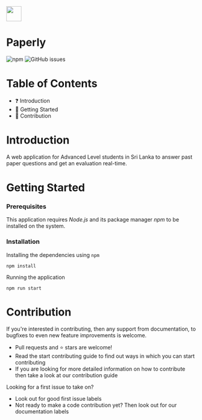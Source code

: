<img src="https://raw.githubusercontent.com/IshankaDSenevirathne/Paperly/dev/public/PublicLogo.png" width="40">

# Paperly
![npm](https://img.shields.io/npm/v/npm?style=plastic) ![GitHub issues](https://img.shields.io/github/issues/IshankaDSenevirathne/Paperly)

# Table of Contents
 - :question: Introduction
 - :rocket: Getting Started
 - :clap: Contribution

# Introduction
A web application for Advanced Level students in Sri Lanka to answer past paper questions and get an evaluation real-time.

# Getting Started

### Prerequisites
This application requires *Node.js* and its package manager *npm* to be installed on the system. 

### Installation
Installing the dependencies using `npm`
```node
npm install
```
Running the application
```node
npm run start
```

# Contribution
If you're interested in contributing, then any support from documentation, to bugfixes to even new feature improvements is welcome.
  - Pull requests and ⭐ stars are welcome!
  - Read the start contributing guide to find out ways in which you can start contributing
  - If you are looking for more detailed information on how to contribute then take a look at our contribution guide

Looking for a first issue to take on?
- Look out for good first issue labels
- Not ready to make a code contribution yet? Then look out for our documentation labels
